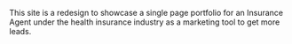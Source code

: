 This site is a redesign to showcase a single page portfolio for an Insurance Agent under the health insurance industry as a marketing tool to get more leads.
